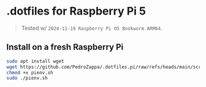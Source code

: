 # .dotfiles for Raspberry Pi 5

> Tested w/ `2024-11-19 Raspberry Pi OS Bookworm ARM64`.

## Install on a fresh Raspberry Pi
```sh
sudo apt install wget
wget https://github.com/PedroZappa/.dotfiles.pi/raw/refs/heads/main/scripts/pienv.sh
chmod +x pienv.sh
sudo ./pienv.sh
```
